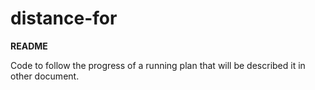 # distance-for
**README**

Code to follow the progress of a running plan that will be described it in other document.

